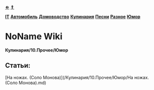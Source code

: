 [**⇐**](../index.md)
[**⇑**](/index.md)

[**IT**](/IT/index.md)
[**Автомобиль**](/Автомобиль/index.md)
[**Домоводство**](/Домоводство/index.md)
[**Кулинария**](/Кулинария/index.md)
[**Песни**](/Песни/index.md)
[**Разное**](/Разное/index.md)
[**Юмор**](/Юмор/index.md)

# NoName Wiki
**Кулинария/10.Прочее/Юмор**


## Статьи:
[На ножах. (Соло Монова)](/Кулинария/10.Прочее/Юмор/На ножах. (Соло Монова).md)  
